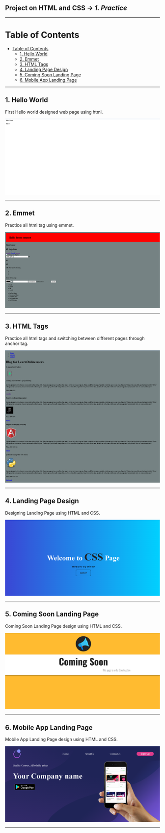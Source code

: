 ## Project on HTML and CSS -> <em>1. Practice</em>

<hr/>

# Table of Contents
- [Table of Contents](#table-of-contents)
  - [1. Hello World](#1-hello-world)
  - [2. Emmet](#2-emmet)
  - [3. HTML Tags](#3-html-tags)
  - [4. Landing Page Design](#4-landing-page-design)
  - [5. Coming Soon Landing Page](#5-coming-soon-landing-page)
  - [6. Mobile App Landing Page](#6-mobile-app-landing-page)

<hr/>

## 1. Hello World

First Hello world designed web page using html.

![](./00.%20Output/01.%20Hello.png)

<hr/>

## 2. Emmet

Practice all html tag using emmet.

![](./00.%20Output/02.%20Emmet.png)

<hr/>

## 3. HTML Tags

Practice all html tags and switching between different pages through anchor tag.

![](./00.%20Output/03.%20Html.png)

<hr/>

## 4. Landing Page Design

Designing Landing Page using HTML and CSS.

![](./00.%20Output/04.%20Landing%20Page%20Design.png)

<hr/>

## 5. Coming Soon Landing Page

Coming Soon Landing Page design using HTML and CSS.

![](./00.%20Output/05.%20Comming%20Soon%20Landing%20Page.png)

<hr/>

## 6. Mobile App Landing Page

Mobile App Landing Page design using HTML and CSS.

![](./00.%20Output/06.%20Mobile%20App%20Landing%20Page.png)

<hr/>